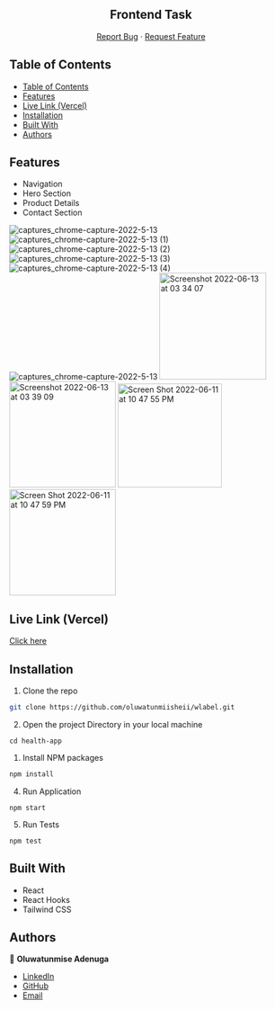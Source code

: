 
<!-- PROJECT LOGO -->
<p align="center">
  <h2 align="center">Frontend Task</h2>

  <p align="center">
    <a href="https://github.com/oluwatunmiisheii/wlabel/issues">Report Bug</a>
    · 
    <a href="https://github.com/oluwatunmiisheii/wlabel/issues">Request Feature</a>
  </p>
</p>

<!-- TABLE OF CONTENTS -->
## Table of Contents

- [Table of Contents](#table-of-contents)
- [Features](#features)
- [Live Link (Vercel)](#live-link-vercel)
- [Installation](#installation)
- [Built With](#built-with)
- [Authors](#authors)

<!-- FEATURES -->
## Features

- Navigation
- Hero Section
- Product Details
- Contact Section

![captures_chrome-capture-2022-5-13](https://user-images.githubusercontent.com/42435593/173266758-1511d46b-a961-41b5-ab98-1ac343b6a184.png)
![captures_chrome-capture-2022-5-13 (1)](https://user-images.githubusercontent.com/42435593/173266955-2878f976-baa4-4dd1-a0bc-29107b5928ca.png)
![captures_chrome-capture-2022-5-13 (2)](https://user-images.githubusercontent.com/42435593/173267168-34d335fd-3060-4c42-ae3e-a5b48be13f4a.png)
![captures_chrome-capture-2022-5-13 (3)](https://user-images.githubusercontent.com/42435593/173267285-628078de-4ba5-4428-b23a-7c8219f0c801.png)
![captures_chrome-capture-2022-5-13 (4)](https://user-images.githubusercontent.com/42435593/173267598-880857c4-85a0-405b-a5f3-289e5242c752.png)
![captures_chrome-capture-2022-5-13](https://user-images.githubusercontent.com/42435593/173272131-60379864-28ad-4899-ae89-15a119ce8f56.png)
<img width="190" alt="Screenshot 2022-06-13 at 03 34 07" src="https://user-images.githubusercontent.com/42435593/173271702-f75c8434-cd1e-46ae-97ef-bf69dcc56786.png">
<img width="189" alt="Screenshot 2022-06-13 at 03 39 09" src="https://user-images.githubusercontent.com/42435593/173271807-204ad7e5-5ba6-4082-b514-1ae006eea9e0.png">
<img width="185" alt="Screen Shot 2022-06-11 at 10 47 55 PM" src="https://user-images.githubusercontent.com/42435593/173271857-f952c98e-7725-4898-b83b-054d00c7fa3f.png">
<img width="189" alt="Screen Shot 2022-06-11 at 10 47 59 PM" src="https://user-images.githubusercontent.com/42435593/173272005-9cf21e29-01b8-4d2a-8163-a50bdd67d94a.png">

<!-- Live Link (Heroku) -->

## Live Link (Vercel)

[Click here](  https://wlabel.vercel.app/)


<!-- INSTALLATION -->

## Installation

1. Clone the repo
```sh
git clone https://github.com/oluwatunmiisheii/wlabel.git
```
2. Open the project Directory in your local machine
```
cd health-app
```
1. Install NPM packages
```sh
npm install
```
4. Run Application
```JS
npm start
```
5. Run Tests
```JS
npm test
```
<!-- BUILD WITH -->

## Built With

- React
- React Hooks
- Tailwind CSS

<!-- CONTACT -->
## Authors

👤 **Oluwatunmise Adenuga** 
    
- [LinkedIn](https://www.linkedin.com/in/oluwatunmise-adenuga-08ab34149/)
- [GitHub](https://github.com/oluwatunmiisheii)
- [Email](oluwatunmiseadenuga@gmail.com)